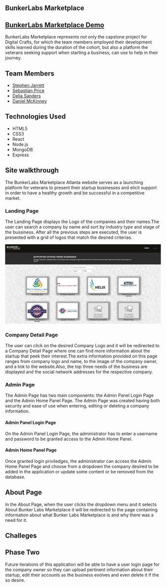 ## BunkerLabs Marketplace

## <a href=""> BunkerLabs Marketplace Demo</a>

BunkerLabs Marketplace represents not only the capstone project for Digital Crafts, for which the team members employed their development skills learned during the duration of the cohort, but also a platform the veterans seeking support when starting a business, can use to help in their journey.

## Team Members
* <a href="https://github.com/stephenjarrett"> Stephen Jarrett</a>
* <a href="https://github.com/sprice36"> Sebastian Price</a>
* <a href="https://github.com/Dsande41"> Delia Sanders</a>
* <a href="https://github.com/Dmckinney821"> Daniel McKinney</a>

## Technologies Used
* HTML5
* CSS3
* React
* Node.js
* MongoDB
* Express


## Site walkthrough 
The BunkerLabs Marketplace Atlanta website serves as a launching platform for veterans to present their startup businesses and elicit support in order to have a healthy growth and be successful in a competitive market.

### Landing Page
The Landing Page displays the Logo of the companies and their names.The user can search a company by name and sort by industry type and stage of the bussiness. After all the previous steps are executed, the user is presented with a grid of logos that match the desired criterias.

<img src="readme/landingPage.png">

### Company Detail Page
The user can click on the desired Company Logo and it will be redirected to a Company Detail Page where one can find more information about the startup that peek their interest.The extra information provided on this page ranges from company logo and name, to the  image of the company owner, and a link to the website.Also, the top three needs of the business are displayed and the social network addresses for the respective company.


### Admin Page
The Admin Page has two main components: the Admin Panel Login Page and the Admin Home Panel Page. The Admin Page was created having both security and ease of use when entering, editing or deleting a company information.

#### Admin Panel Login Page
On the Admin Panel Login Page, the administrator has to enter a username and password to be granted access to the Admin Home Panel.

#### Admin Home Panel Page
Once granted login priviledges, the administrator can access the Admin Home Panel Page and choose from a dropdown the company desired to be added in the application or update some content or be removed from the database.

## About Page
In the About Page, when the user clicks the dropdown menu and it selects About Bunker Labs Marketplace it will be redirected to the page containing information about what Bunker Labs Marketplace is and why there was a need for it.

## Challeges


## Phase Two
Future iterations of this application will be able to have a user login page for the company owner so they can upload pertinent information about their startup, edit their accounts as the business evolves and even delete it if the so desire.





